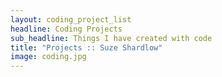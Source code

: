 ```yaml
---
layout: coding_project_list
headline: Coding Projects
sub_headline: Things I have created with code
title: "Projects :: Suze Shardlow"
image: coding.jpg
---
```

